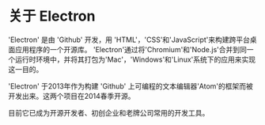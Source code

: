 # 关于 Electron

'Electron' 是由 'Github' 开发，用 'HTML'，'CSS'和'JavaScript'来构建跨平台桌面应用程序的一个开源库。 'Electron'通过将'Chromium'和'Node.js'合并到同一个运行时环境中，并将其打包为'Mac'，'Windows'和'Linux'系统下的应用来实现这一目的。

'Electron' 于2013年作为构建 'Github' 上可编程的文本编辑器'Atom'的框架而被开发出来。这两个项目在2014春季开源。

目前它已成为开源开发者、初创企业和老牌公司常用的开发工具。 
